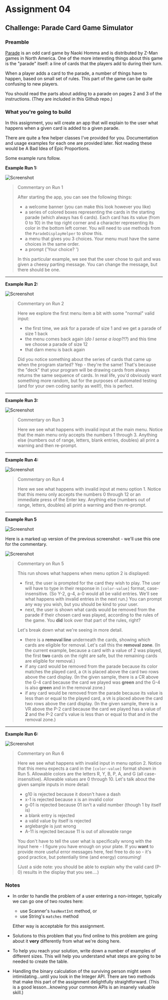 # Assignment 04

## Challenge: Parade Card Game Simulator

### Preamble

[Parade](https://www.zmangames.com/en/products/parade/) is an odd card game by Naoki Homma and is distributed by Z-Man games in North America. One of the more interesting things about this game is the "parade" itself: a line of cards that the players add to during their turn.

When a player adds a card to the parade, a number of things have to happen, based on small set of rules. This part of the game can be quite confusing to new players.

You should read the parts about adding to a parade on pages 2 and 3 of the instructions. (They are included in this Github repo.)

### What you're going to build

In this assignment, you will create an app that will explain to the user what happens when a given card is added to a given parade.

There are quite a few helper classes I've provided for you. Documentation and usage examples for each one are provided later. Not reading these would be A Bad Idea of Epic Proportions.

Some example runs follow.

**Example Run 1:**

![Screenshot](images/parade-01.PNG)

> Commentary on Run 1
>
> After starting the app, you can see the following things:
>
> - a welcome banner (you can make this look however you like)
> - a series of colored boxes representing the cards in the starting parade (which always has 6 cards). Each card has its value (from 0 to 10) in the top right corner and a character representing its color in the bottom left corner. You will need to use methods from the `ParadeDisplayHelper` to show this.
> - a menu that gives you 3 choices. Your menu must have the same choices in the same order.
> - a prompt ('Your choice? ')
>
> In this particular example, we see that the user chose to quit and was given a cheesy parting message. You can change the message, but there should be one.

---

**Example Run 2:**

![Screenshot](images/parade-02.PNG)

> Commentary on Run 2
>
> Here we explore the first menu item a bit with some "normal" valid input:
>
> - the first time, we ask for a parade of size 1 and we get a parade of size 1 back
> - the menu comes back again (_do I sense a loop?!?_) and this time we choose a parade of size 12
> - that darn menu is back again
>
> Did you notice something about the series of cards that came up when the program started? Yep - they're the same! That's because the "deck" that your program will be drawing cards from always returns the same sequence of cards. In real life, you'd obviously want something more random, but for the purposes of automated testing (and for your own coding sanity as well!), this is perfect.

---

**Example Run 3:**

![Screenshot](images/parade-03.PNG)

> Commentary on Run 3
>
> Here we see what happens with invalid input at the main menu. Notice that the main menu only accepts the numbers 1 through 3. Anything else (numbers out of range, letters, blank entries, doubles) all print a warning and then re-prompt.

---

**Example Run 4:**

![Screenshot](images/parade-04.PNG)

> Commentary on Run 4
>
> Here we see what happens with invalid input at menu option 1. Notice that this menu only accepts the numbers 0 through 12 or an immediate press of the Enter key. Anything else (numbers out of range, letters, doubles) all print a warning and then re-prompt.

---

**Example Run 5**

![Screenshot](images/parade-05.PNG)

Here is a marked up version of the previous screenshot - we'll use this one for the commentary.

![Screenshot](images/parade-05-marked.png)

> Commentary on Run 5
>
> This run shows what happens when menu option 2 is displayed:
>
> - first, the user is prompted for the card they wish to play. The user will have to type in their response in `[color-value]` format, case-insensitive. (So Y-2, g-4, a-0 would all be valid entries. We'll see what happens with invalid entries in the next run.) You can prompt any way you wish, but you should be kind to your user.
> - next, the user is shown what cards would be removed from the parade if their chosen card was played, according to the rules of the game. You **did** look over that part of the rules, right?
>
> Let's break down what we're seeing in more detail.
>
> - there is a **removal line** underneath the cards, showing which cards are eligible for removal. Let's call this the **removal zone**. (In the current example, because a card with a value of 2 was played, the first **two** cards on the right are safe, but the remaining cards are eligible for removal.)
> - if any card would be removed from the parade because its color matches the played card, a `CR` is placed above the card two rows above the card display. (In the given sample, there is a CR above the G-4 card because the card we played was **green** and the G-4 is also **green** and in the removal zone.)
> - if any card would be removed from the parade because its value is less than or equal to the played card, a `VR` is placed above the card two rows above the card display. (In the given sample, there is a VR above the P-2 card because the card we played has a value of **2** and the P-2 card's value is less than or equal to that and in the removal zone.)

---

**Example Run 6:**

![Screenshot](images/parade-06.PNG)

> Commentary on Run 6
>
> Here we see what happens with invalid input in menu option 2. Notice that this menu expects a card in the `[color-value]` format shown in Run 5. Allowable colors are the letters R, Y, B, P, A, and G (all case-insensitive). Allowable values are 0 through 10. Let's talk about the given sample inputs in more detail:
>
> - g10 is rejected because it doesn't have a dash
> - x-1 is rejected because x is an invalid color
> - g-01 is rejected because 01 isn't a valid number (though 1 by itself is)
> - a blank entry is rejected
> - a valid value by itself is rejected
> - arglebargle is just wrong
> - A-11 is rejected because 11 is out of allowable range
>
> You don't have to tell the user what is specifically wrong with the input here - I figure you have enough on your plate. If you **want** to provide more useful error messages here, feel free to do so - it's good practice, but potentially time (and energy) consuming!
>
> (Just a side note: you should be able to explain why the valid card (P-0) results in the display that you see....)

### Notes

- In order to handle the problem of a user entering a non-integer, typically we can go one of two routes here:

  - use Scanner's `hasNextInt` method, or
  - use String's `matches` method

  Either way is acceptable for this assignment.

- Solutions to this problem that you find online to this problem are going about it **very** differently from what we're doing here.
- To help you reach your solution, write down a number of examples of different sizes. This will help you understand what steps are going to be needed to create the table.
- Handling the binary calculation of the surviving person might seem intimidating...until you look in the Integer API. There are two methods that make this part of the assignment delightfully straightforward. (This is a good lesson...knowing your common APIs is an insanely valuable skill.)
